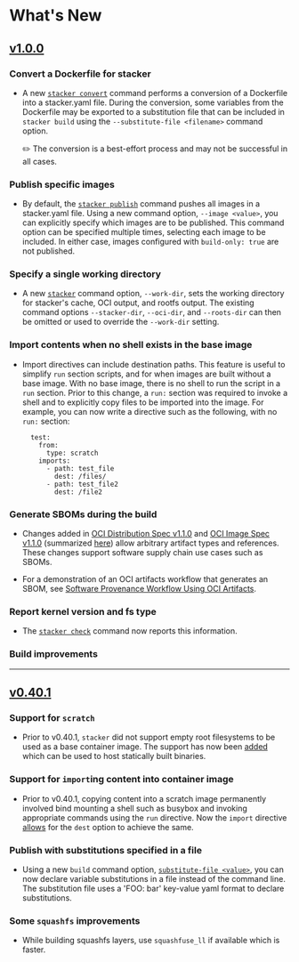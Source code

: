 # What's New

## [v1.0.0](https://github.com/project-stacker/stacker/releases/tag/v1.0.0-rc9)

### Convert a Dockerfile for stacker

- A new [`stacker convert`](reference/stacker_cli.md#stacker-convert) command performs a conversion of a Dockerfile into a stacker.yaml file. During the conversion, some variables from the Dockerfile may be exported to a substitution file that can be included in `stacker build` using the `--substitute-file <filename>` command option.

    :pencil2: The conversion is a best-effort process and may not be successful in all cases.

### Publish specific images

- By default, the [`stacker publish`](reference/stacker_cli.md#stacker-publish) command pushes all images in a stacker.yaml file. Using a new command option, `--image <value>`, you can explicitly specify which images are to be published.  This command option can be specified multiple times, selecting each image to be included. In either case, images configured with `build-only: true` are not published.

### Specify a single working directory

- A new [`stacker`](reference/stacker_cli.md#stacker) command option, `--work-dir`, sets the working directory for stacker's cache, OCI output, and rootfs output. The existing command options `--stacker-dir`, `--oci-dir`, and `--roots-dir` can then be omitted or used to override the `--work-dir` setting.

### Import contents when no shell exists in the base image

- Import directives can include destination paths. This feature is useful to simplify `run` section scripts, and for when images are built without a base image. With no base image, there is no shell to run the script in a `run` section. Prior to this change, a `run:` section was required to invoke a shell and to explicitly copy files to be imported into the image. For example, you can now write a directive such as the following, with no `run:` section:

        test:
          from:
            type: scratch
          imports:
            - path: test_file
              dest: /files/
            - path: test_file2
              dest: /file2

### Generate SBOMs during the build

- Changes added in [OCI Distribution Spec v1.1.0](https://github.com/opencontainers/distribution-spec/releases/tag/v1.1.0) and [OCI Image Spec v1.1.0](https://github.com/opencontainers/image-spec/releases/tag/v1.1.0) (summarized [here](https://opencontainers.org/posts/blog/2023-07-07-summary-of-upcoming-changes-in-oci-image-and-distribution-specs-v-1-1/)) allow arbitrary artifact types and references. These changes support software supply chain use cases such as SBOMs.

- For a demonstration of an OCI artifacts workflow that generates an SBOM, see [Software Provenance Workflow Using OCI Artifacts](user_guide/generate_sbom.md).

### Report kernel version and fs type

- The [`stacker check`](reference/stacker_cli.md#stacker-check) command now reports this information.

### Build improvements

***

## [v0.40.1](https://github.com/project-stacker/stacker/releases/tag/v0.40.1)

### Support for `scratch`

- Prior to v0.40.1, `stacker` did not support empty root filesystems to be used as a base container image. The support has now been [added](reference/stacker_file.md#from) which can be used to host statically built binaries.

### Support for `import`ing content into container image

- Prior to v0.40.1, copying content into a scratch image permanently involved bind mounting a shell such as busybox and invoking appropriate commands using the `run` directive. Now the `import` directive [allows](reference/stacker_file.md#import-dest) for the `dest` option to achieve the same.

### Publish with substitutions specified in a file
  
- Using a new `build` command option, [`substitute-file <value>`](reference/stacker_cli.md#stacker-build), you can now declare variable substitutions in a file instead of the command line. The substitution file uses a 'FOO: bar' key-value yaml format to declare substitutions.

### Some `squashfs` improvements

- While building squashfs layers, use `squashfuse_ll` if available which is faster.
